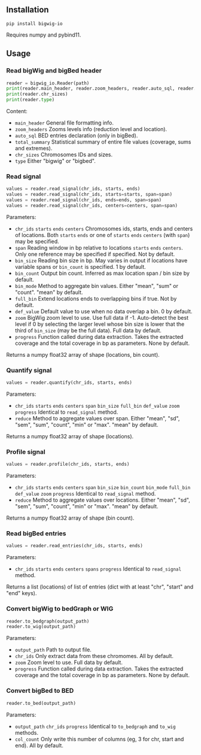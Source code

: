 ## Installation

```
pip install bigwig-io
```

Requires numpy and pybind11.

## Usage

### Read bigWig and bigBed header

```python
reader = bigwig_io.Reader(path)
print(reader.main_header, reader.zoom_headers, reader.auto_sql, reader.total_summary)
print(reader.chr_sizes)
print(reader.type)
```

Content:
- `main_header` General file formatting info.
- `zoom_headers` Zooms levels info (reduction level and location).
- `auto_sql` BED entries declaration (only in bigBed).
- `total_summary` Statistical summary of entire file values (coverage, sums and extremes).
- `chr_sizes` Chromosomes IDs and sizes.
- `type` Either "bigwig" or "bigbed".

### Read signal

```python
values = reader.read_signal(chr_ids, starts, ends)
values = reader.read_signal(chr_ids, starts=starts, span=span)
values = reader.read_signal(chr_ids, ends=ends, span=span)
values = reader.read_signal(chr_ids, centers=centers, span=span)
```

Parameters:
- `chr_ids` `starts` `ends` `centers` Chromosomes ids, starts, ends and centers of locations. Both `starts` `ends` or one of `starts` `ends` `centers` (with `span`) may be specified.
- `span` Reading window in bp relative to locations `starts` `ends` `centers`. Only one reference may be specified if specified. Not by default.
- `bin_size` Reading bin size in bp. May varies in output if locations have variable spans or `bin_count` is specified. 1 by default.
- `bin_count` Output bin count. Inferred as max location span / bin size by default.
- `bin_mode` Method to aggregate bin values. Either "mean", "sum" or "count". "mean" by default.
- `full_bin` Extend locations ends to overlapping bins if true. Not by default.
- `def_value` Default value to use when no data overlap a bin. 0 by default.
- `zoom` BigWig zoom level to use. Use full data if -1. Auto-detect the best level if 0 by selecting the larger level whose bin size is lower that the third of `bin_size` (may be the full data). Full data by default.
- `progress` Function called during data extraction. Takes the extracted coverage and the total coverage in bp as parameters. None by default.

Returns a numpy float32 array of shape (locations, bin count).

### Quantify signal

```python
values = reader.quantify(chr_ids, starts, ends)
```

Parameters:
- `chr_ids` `starts` `ends` `centers` `span` `bin_size` `full_bin` `def_value` `zoom` `progress` Identical to `read_signal` method.
- `reduce` Method to aggregate values over span. Either "mean", "sd", "sem", "sum", "count", "min" or "max". "mean" by default.

Returns a numpy float32 array of shape (locations).

### Profile signal

```python
values = reader.profile(chr_ids, starts, ends)
```

Parameters:
- `chr_ids` `starts` `ends` `centers` `span` `bin_size` `bin_count` `bin_mode` `full_bin` `def_value` `zoom` `progress` Identical to `read_signal` method.
- `reduce` Method to aggregate values over locations. Either "mean", "sd", "sem", "sum", "count", "min" or "max". "mean" by default.

Returns a numpy float32 array of shape (bin count).

### Read bigBed entries

```python
values = reader.read_entries(chr_ids, starts, ends)
```

Parameters:
- `chr_ids` `starts` `ends` `centers` `spans` `progress` Identical to `read_signal` method.

Returns a list (locations) of list of entries (dict with at least "chr", "start" and "end" keys).

### Convert bigWig to bedGraph or WIG

```python
reader.to_bedgraph(output_path)
reader.to_wig(output_path)
```

Parameters:
- `output_path` Path to output file.
- `chr_ids` Only extract data from these chromomes. All by default.
- `zoom` Zoom level to use. Full data by default.
- `progress` Function called during data extraction. Takes the extracted coverage and the total coverage in bp as parameters. None by default.

### Convert bigBed to BED

```python
reader.to_bed(output_path)
```

Parameters:
- `output_path` `chr_ids` `progress` Identical to `to_bedgraph` and `to_wig` methods.
- `col_count` Only write this number of columns (eg, 3 for chr, start and end). All by default.
